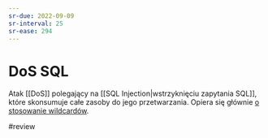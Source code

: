 ```yaml
---
sr-due: 2022-09-09
sr-interval: 25
sr-ease: 294
---
```


# DoS SQL
Atak [[DoS]] polegający na [[SQL Injection|wstrzyknięciu zapytania SQL]], które skonsumuje całe zasoby do jego przetwarzania. Opiera się głównie [o stosowanie wildcardów](https://labs.portcullis.co.uk/download/DoS_Attacks_Using_SQL_Wildcards.pdf).

#review
